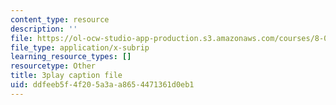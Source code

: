 ```yaml
---
content_type: resource
description: ''
file: https://ol-ocw-studio-app-production.s3.amazonaws.com/courses/8-01sc-classical-mechanics-fall-2016/ddfeeb5f4f205a3aa8654471361d0eb1_1s6_4qX-u2o.vtt
file_type: application/x-subrip
learning_resource_types: []
resourcetype: Other
title: 3play caption file
uid: ddfeeb5f-4f20-5a3a-a865-4471361d0eb1
---
```

